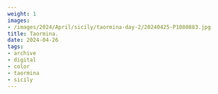 ```yaml
---
weight: 1
images:
- /images/2024/April/sicily/taormina-day-2/20240425-P1080883.jpg
title: Taormina.
date: 2024-04-26
tags:
- archive
- digital
- color
- taormina
- sicily
---
```


